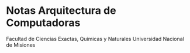 # Notas Arquitectura de Computadoras

Facultad de Ciencias Exactas, Químicas y Naturales
Universidad Nacional de Misiones